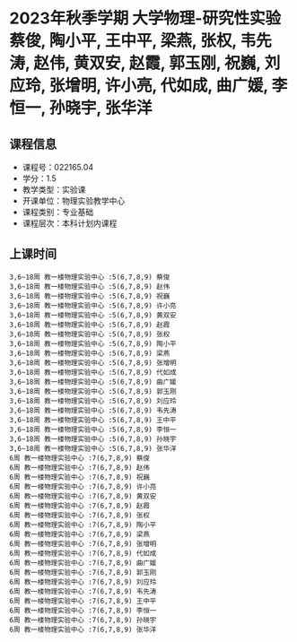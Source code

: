 # 2023年秋季学期 大学物理-研究性实验 蔡俊, 陶小平, 王中平, 梁燕, 张权, 韦先涛, 赵伟, 黄双安, 赵霞, 郭玉刚, 祝巍, 刘应玲, 张增明, 许小亮, 代如成, 曲广媛, 李恒一, 孙晓宇, 张华洋






## 课程信息

- 课程号：022165.04
- 学分：1.5
- 教学类型：实验课
- 开课单位：物理实验教学中心
- 课程类别：专业基础
- 课程层次：本科计划内课程

## 上课时间

```
3,6~18周 教一楼物理实验中心 :5(6,7,8,9) 蔡俊
3,6~18周 教一楼物理实验中心 :5(6,7,8,9) 赵伟
3,6~18周 教一楼物理实验中心 :5(6,7,8,9) 祝巍
3,6~18周 教一楼物理实验中心 :5(6,7,8,9) 许小亮
3,6~18周 教一楼物理实验中心 :5(6,7,8,9) 黄双安
3,6~18周 教一楼物理实验中心 :5(6,7,8,9) 赵霞
3,6~18周 教一楼物理实验中心 :5(6,7,8,9) 张权
3,6~18周 教一楼物理实验中心 :5(6,7,8,9) 陶小平
3,6~18周 教一楼物理实验中心 :5(6,7,8,9) 梁燕
3,6~18周 教一楼物理实验中心 :5(6,7,8,9) 张增明
3,6~18周 教一楼物理实验中心 :5(6,7,8,9) 代如成
3,6~18周 教一楼物理实验中心 :5(6,7,8,9) 曲广媛
3,6~18周 教一楼物理实验中心 :5(6,7,8,9) 郭玉刚
3,6~18周 教一楼物理实验中心 :5(6,7,8,9) 刘应玲
3,6~18周 教一楼物理实验中心 :5(6,7,8,9) 韦先涛
3,6~18周 教一楼物理实验中心 :5(6,7,8,9) 王中平
3,6~18周 教一楼物理实验中心 :5(6,7,8,9) 李恒一
3,6~18周 教一楼物理实验中心 :5(6,7,8,9) 孙晓宇
3,6~18周 教一楼物理实验中心 :5(6,7,8,9) 张华洋
6周 教一楼物理实验中心 :7(6,7,8,9) 蔡俊
6周 教一楼物理实验中心 :7(6,7,8,9) 赵伟
6周 教一楼物理实验中心 :7(6,7,8,9) 祝巍
6周 教一楼物理实验中心 :7(6,7,8,9) 许小亮
6周 教一楼物理实验中心 :7(6,7,8,9) 黄双安
6周 教一楼物理实验中心 :7(6,7,8,9) 赵霞
6周 教一楼物理实验中心 :7(6,7,8,9) 张权
6周 教一楼物理实验中心 :7(6,7,8,9) 陶小平
6周 教一楼物理实验中心 :7(6,7,8,9) 梁燕
6周 教一楼物理实验中心 :7(6,7,8,9) 张增明
6周 教一楼物理实验中心 :7(6,7,8,9) 代如成
6周 教一楼物理实验中心 :7(6,7,8,9) 曲广媛
6周 教一楼物理实验中心 :7(6,7,8,9) 郭玉刚
6周 教一楼物理实验中心 :7(6,7,8,9) 刘应玲
6周 教一楼物理实验中心 :7(6,7,8,9) 韦先涛
6周 教一楼物理实验中心 :7(6,7,8,9) 王中平
6周 教一楼物理实验中心 :7(6,7,8,9) 李恒一
6周 教一楼物理实验中心 :7(6,7,8,9) 孙晓宇
6周 教一楼物理实验中心 :7(6,7,8,9) 张华洋
```

